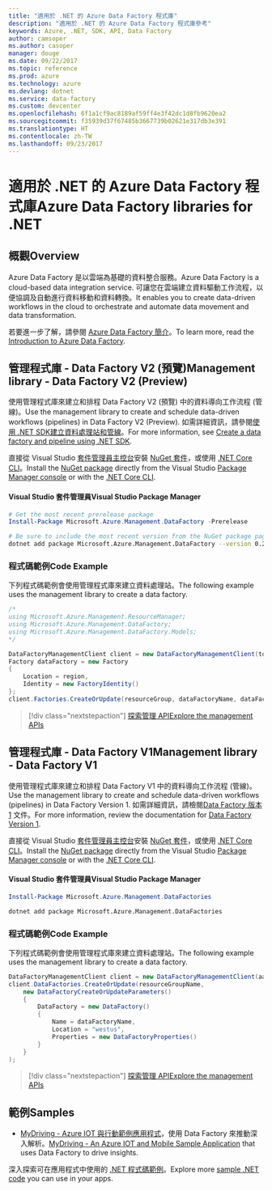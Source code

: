 ```yaml
---
title: "適用於 .NET 的 Azure Data Factory 程式庫"
description: "適用於 .NET 的 Azure Data Factory 程式庫參考"
keywords: Azure, .NET, SDK, API, Data Factory
author: camsoper
ms.author: casoper
manager: douge
ms.date: 09/22/2017
ms.topic: reference
ms.prod: azure
ms.technology: azure
ms.devlang: dotnet
ms.service: data-factory
ms.custom: devcenter
ms.openlocfilehash: 6f1a1cf9ac8189af59ff4e3f42dc1d8fb9620ea2
ms.sourcegitcommit: f35939d37f67485b3667739b02621e317db3e391
ms.translationtype: HT
ms.contentlocale: zh-TW
ms.lasthandoff: 09/23/2017
---
```

# <a name="azure-data-factory-libraries-for-net"></a><span data-ttu-id="14129-104">適用於 .NET 的 Azure Data Factory 程式庫</span><span class="sxs-lookup"><span data-stu-id="14129-104">Azure Data Factory libraries for .NET</span></span>

## <a name="overview"></a><span data-ttu-id="14129-105">概觀</span><span class="sxs-lookup"><span data-stu-id="14129-105">Overview</span></span>

<span data-ttu-id="14129-106">Azure Data Factory 是以雲端為基礎的資料整合服務。</span><span class="sxs-lookup"><span data-stu-id="14129-106">Azure Data Factory is a cloud-based data integration service.</span></span> <span data-ttu-id="14129-107">可讓您在雲端建立資料驅動工作流程，以便協調及自動進行資料移動和資料轉換。</span><span class="sxs-lookup"><span data-stu-id="14129-107">It enables you to create data-driven workflows in the cloud to orchestrate and automate data movement and data transformation.</span></span>

<span data-ttu-id="14129-108">若要進一步了解，請參閱 [Azure Data Factory 簡介](/azure/data-factory/data-factory-introduction)。</span><span class="sxs-lookup"><span data-stu-id="14129-108">To learn more, read the [Introduction to Azure Data Factory](/azure/data-factory/data-factory-introduction).</span></span>

## <a name="management-library---data-factory-v2-preview"></a><span data-ttu-id="14129-109">管理程式庫 - Data Factory V2 (預覽)</span><span class="sxs-lookup"><span data-stu-id="14129-109">Management library - Data Factory V2 (Preview)</span></span>

<span data-ttu-id="14129-110">使用管理程式庫來建立和排程 Data Factory V2 (預覽) 中的資料導向工作流程 (管線)。</span><span class="sxs-lookup"><span data-stu-id="14129-110">Use the management library to create and schedule data-driven workflows (pipelines) in Data Factory V2 (Preview).</span></span>  <span data-ttu-id="14129-111">如需詳細資訊，請參閱[使用 .NET SDK建立資料處理站和管線](/azure/data-factory/quickstart-create-data-factory-dot-net)。</span><span class="sxs-lookup"><span data-stu-id="14129-111">For more information, see [Create a data factory and pipeline using .NET SDK](/azure/data-factory/quickstart-create-data-factory-dot-net).</span></span>

<span data-ttu-id="14129-112">直接從 Visual Studio [套件管理員主控台][PackageManager]安裝 [NuGet 套件](https://www.nuget.org/packages/Microsoft.Azure.Management.DataFactory)，或使用 [.NET Core CLI][DotNetCLI]。</span><span class="sxs-lookup"><span data-stu-id="14129-112">Install the [NuGet package](https://www.nuget.org/packages/Microsoft.Azure.Management.DataFactory) directly from the Visual Studio [Package Manager console][PackageManager] or with the [.NET Core CLI][DotNetCLI].</span></span>

#### <a name="visual-studio-package-manager"></a><span data-ttu-id="14129-113">Visual Studio 套件管理員</span><span class="sxs-lookup"><span data-stu-id="14129-113">Visual Studio Package Manager</span></span>

```powershell
# Get the most recent prerelease package
Install-Package Microsoft.Azure.Management.DataFactory -Prerelease
```

```bash
# Be sure to include the most recent version from the NuGet package page
dotnet add package Microsoft.Azure.Management.DataFactory --version 0.2.0-preview
```

### <a name="code-example"></a><span data-ttu-id="14129-114">程式碼範例</span><span class="sxs-lookup"><span data-stu-id="14129-114">Code Example</span></span>

<span data-ttu-id="14129-115">下列程式碼範例會使用管理程式庫來建立資料處理站。</span><span class="sxs-lookup"><span data-stu-id="14129-115">The following example uses the management library to create a data factory.</span></span>

```csharp
/*
using Microsoft.Azure.Management.ResourceManager;
using Microsoft.Azure.Management.DataFactory;
using Microsoft.Azure.Management.DataFactory.Models;
*/

DataFactoryManagementClient client = new DataFactoryManagementClient(tokenCredentials) { SubscriptionId = subscriptionId };
Factory dataFactory = new Factory
{
    Location = region,
    Identity = new FactoryIdentity()
};
client.Factories.CreateOrUpdate(resourceGroup, dataFactoryName, dataFactory);
```

> [!div class="nextstepaction"]
> [<span data-ttu-id="14129-116">探索管理 API</span><span class="sxs-lookup"><span data-stu-id="14129-116">Explore the management APIs</span></span>](/dotnet/api/microsoft.azure.management.datafactory)

## <a name="management-library---data-factory-v1"></a><span data-ttu-id="14129-117">管理程式庫 - Data Factory V1</span><span class="sxs-lookup"><span data-stu-id="14129-117">Management library - Data Factory V1</span></span>

<span data-ttu-id="14129-118">使用管理程式庫來建立和排程 Data Factory V1 中的資料導向工作流程 (管線)。</span><span class="sxs-lookup"><span data-stu-id="14129-118">Use the management library to create and schedule data-driven workflows (pipelines) in Data Factory Version 1.</span></span>  <span data-ttu-id="14129-119">如需詳細資訊，請檢閱[Data Factory 版本 1](/azure/data-factory/v1/data-factory-introduction) 文件。</span><span class="sxs-lookup"><span data-stu-id="14129-119">For more information, review the documentation for [Data Factory Version 1](/azure/data-factory/v1/data-factory-introduction).</span></span>

<span data-ttu-id="14129-120">直接從 Visual Studio [套件管理員主控台][PackageManager]安裝 [NuGet 套件](https://www.nuget.org/packages/Microsoft.Azure.Management.DataFactories)，或使用 [.NET Core CLI][DotNetCLI]。</span><span class="sxs-lookup"><span data-stu-id="14129-120">Install the [NuGet package](https://www.nuget.org/packages/Microsoft.Azure.Management.DataFactories) directly from the Visual Studio [Package Manager console][PackageManager] or with the [.NET Core CLI][DotNetCLI].</span></span>

#### <a name="visual-studio-package-manager"></a><span data-ttu-id="14129-121">Visual Studio 套件管理員</span><span class="sxs-lookup"><span data-stu-id="14129-121">Visual Studio Package Manager</span></span>

```powershell
Install-Package Microsoft.Azure.Management.DataFactories
```

```bash
dotnet add package Microsoft.Azure.Management.DataFactories
```

### <a name="code-example"></a><span data-ttu-id="14129-122">程式碼範例</span><span class="sxs-lookup"><span data-stu-id="14129-122">Code Example</span></span>

<span data-ttu-id="14129-123">下列程式碼範例會使用管理程式庫來建立資料處理站。</span><span class="sxs-lookup"><span data-stu-id="14129-123">The following example uses the management library to create a data factory.</span></span>

```csharp
DataFactoryManagementClient client = new DataFactoryManagementClient(aadTokenCredentials, resourceManagerUri);
client.DataFactories.CreateOrUpdate(resourceGroupName,
    new DataFactoryCreateOrUpdateParameters()
    {
        DataFactory = new DataFactory()
        {
            Name = dataFactoryName,
            Location = "westus",
            Properties = new DataFactoryProperties()
        }
    }
);
```

> [!div class="nextstepaction"]
> [<span data-ttu-id="14129-124">探索管理 API</span><span class="sxs-lookup"><span data-stu-id="14129-124">Explore the management APIs</span></span>](/dotnet/api/overview/azure/datafactories/management)

## <a name="samples"></a><span data-ttu-id="14129-125">範例</span><span class="sxs-lookup"><span data-stu-id="14129-125">Samples</span></span>

* <span data-ttu-id="14129-126">[MyDriving - Azure IOT 與行動範例應用程式](https://azure.microsoft.com/resources/samples/mydriving/)，使用 Data Factory 來推動深入解析。</span><span class="sxs-lookup"><span data-stu-id="14129-126">[MyDriving - An Azure IOT and Mobile Sample Application](https://azure.microsoft.com/resources/samples/mydriving/) that uses Data Factory to drive insights.</span></span>

<span data-ttu-id="14129-127">深入探索可在應用程式中使用的 [.NET 程式碼範例](https://azure.microsoft.com/resources/samples/?platform=dotnet)。</span><span class="sxs-lookup"><span data-stu-id="14129-127">Explore more [sample .NET code](https://azure.microsoft.com/resources/samples/?platform=dotnet) you can use in your apps.</span></span>

[PackageManager]: https://docs.microsoft.com/nuget/tools/package-manager-console
[DotNetCLI]: https://docs.microsoft.com/dotnet/core/tools/dotnet-add-package
